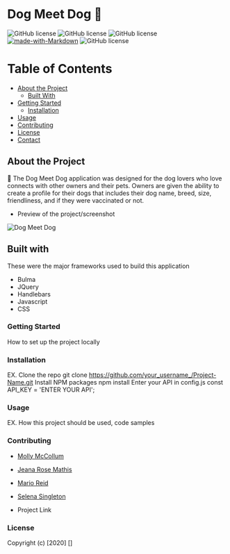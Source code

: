 # Dog Meet Dog 🐶

![GitHub license](https://img.shields.io/badge/license-MIT-blue.svg)
![GitHub license](https://img.shields.io/badge/Javascript-yellow)
![GitHub license](https://img.shields.io/badge/-node.js-green)
[![made-with-Markdown](https://img.shields.io/badge/Made%20with-Markdown-1f425f.svg)](http://commonmark.org)
![GitHub license](https://img.shields.io/badge/mySQL-blue)

# Table of Contents

* [About the Project](#about-the-project)
  * [Built With](#built-with)
* [Getting Started](#getting-started)
  * [Installation](#installation)
* [Usage](#usage)
* [Contributing](#contributing)
* [License](#license)
* [Contact](#contact)

## About the Project 

🐾 The Dog Meet Dog application was designed for the dog lovers who love connects with other owners and their pets. Owners are given the ability to create a profile for their dogs that includes their dog name, breed, size, friendliness, and if they were vaccinated or not.  

* Preview of the project/screenshot 



![Dog Meet Dog](.)

## Built with 

These were the major frameworks used to build this application  

* Bulma 
* JQuery 
* Handlebars 
* Javascript 
* CSS   

### Getting Started 

How to set up the project locally 

### Installation 

EX. Clone the repo
git clone https://github.com/your_username_/Project-Name.git
Install NPM packages
npm install
Enter your API in config.js
const API_KEY = 'ENTER YOUR API';

### Usage 

EX. How this project should be used, code samples 

### Contributing 

* [Molly McCollum]()

* [Jeana Rose Mathis](github)

* [Mario Reid](github)  

* [Selena Singleton](github) 

* Project Link 

### License  

Copyright (c) [2020] []






